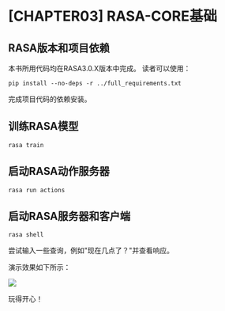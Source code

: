 # [CHAPTER03] RASA-CORE基础

## RASA版本和项目依赖

本书所用代码均在RASA3.0.X版本中完成。 读者可以使用：

```shell
pip install --no-deps -r ../full_requirements.txt
```

完成项目代码的依赖安装。

## 训练RASA模型

```shell
rasa train
```

## 启动RASA动作服务器

```shell
rasa run actions
```

## 启动RASA服务器和客户端

```shell
rasa shell
```

尝试输入一些查询，例如"现在几点了？"并查看响应。

演示效果如下所示：

![](media/demo.png)

玩得开心！
